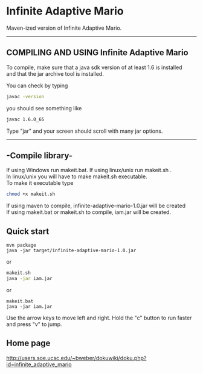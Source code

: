 # Infinite Adaptive Mario

Maven-ized version of Infinite Adaptive Mario.

-----------------------------------------------
**COMPILING AND USING Infinite Adaptive Mario**
-----------------------------------------------

To compile, make sure that a java sdk version of at least 1.6 is installed<br>
and that the jar archive tool is installed.<br>

You can check by typing<br> 
```bash
javac -version
```
you should see something like<br>

```bash
javac 1.6.0_65
```

Type "jar" and your screen should scroll with many jar options.<br>


-----------------
-Compile library-
-----------------

If using Windows run makeit.bat. If using linux/unix run makeit.sh .<br>
In linux/unix you will have to make makeit.sh executable.<br>
To make it executable type<br>
```bash
chmod +x makeit.sh
```
If using maven to compile, infinite-adaptive-mario-1.0.jar will be created<br>
If using makeit.bat or makeit.sh to compile, iam.jar will be created.<br>

## Quick start
```
mvn package
java -jar target/infinite-adaptive-mario-1.0.jar
```	
or
	
```bash
makeit.sh
java -jar iam.jar
```

or

```batch
makeit.bat
java -jar iam.jar
```

Use the arrow keys to move left and right. Hold the "c" button to run faster and press "v" to jump.

## Home page

http://users.soe.ucsc.edu/~bweber/dokuwiki/doku.php?id=infinite_adaptive_mario
